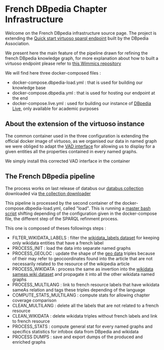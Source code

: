 # French DBpedia Chapter Infrastructure

Welcome on the French DBpedia infrastructure source page. The project is extending the [Quick start virtuoso sparql endpoint](https://github.com/dbpedia/virtuoso-sparql-endpoint-quickstart) built by the DBpedia Association. 

We present here the main feature of the pipeline drawn for refining the french DBpedia knowledge graph, for more explanation about how to built a virtuoso endpoint please refer to [this Wimmics repository](https://github.com/Wimmics/HOWTO_Virtuoso-Docker)

We will find here three docker-composed files :
* docker-compose.dbpedia-load.yml : that is used for building our knowledge base 
* docker-compose.dbpedia.yml : that is used for hosting our endpoint at the end
* docker-compose.live.yml : used for building our instance of [DBpedia Live](https://www.dbpedia.org/resources/live/), only available for academic purposes 

## About the extension of the virtuoso instance

The common container used in the three configuration is extending the official docker image of virtuoso,
as we organised our data in named graph we were obliged to adapt the [VAD interface](https://github.com/datalogism/dbpedia-vad) for allowing us to display for a given entities  all the properties contained in every named graphs.

We simply install this corrected VAD interface in the container

## The French DBpedia pipeline

The process works on last release of databus our [databus collection](https://databus.dbpedia.org/cringwald/collections/french_chapter) downloaded via [the collection downloader](https://github.com/Wimmics/dbpedia-databus-collection-downloader)

This pipeline is processed by the second container of the docker-compose.dbpedia-load.yml, called "load". 
This is running a [master bash script](https://github.com/Wimmics/dbpedia-virtuoso-sparql-endpoint-quickstart/blob/master/dbpedia-loader/import_conductor.sh) shifting depending of the configuration given in the docker-compose file, the different step of the SPARQL refinment process.

This one is composed of theses followings steps :
* FILTER_WIKIDATA_LABELS : filter the [wikidata_labels dataset](https://databus.dbpedia.org/dbpedia/wikidata/labels/) for keeping only wikidata entities that have a french label 
* PROCESS_INIT : load the data into separate named graphs 
* PROCESS_GEOLOC : update the shape of the [geo data](https://databus.dbpedia.org/dbpedia/generic/geo-coordinates/) triples because of their may refer to geocoordinates found into the article that are not necessarily related to the resource of the wikipedia article
* PROCESS_WIKIDATA : process the same as invertion into the [wikidata sameas wiki dataset](https://databus.dbpedia.org/dbpedia/wikidata/sameas-all-wikis/) and propagate it into all the other wikidata named graphs
* PROCESS_MULTILANG : link to french resource labels that have wikidata sameAs relation and tags these triples depending of the language 
* COMPUTE_STATS_MULTILANG : compute stats for allowing chapter coverage comparison
* CLEAN_MULTILANG : delete all the labels that are not related to a french resource
* CLEAN_WIKIDATA : delete wikidata triples without french labels and link to french resource
* PROCESS_STATS : compute general stat for every named graphs and specifics statistics for infobox data from DBpedia and wikidata 
* PROCESS DUMPS : save and export dumps of the produced and enriched graphs
